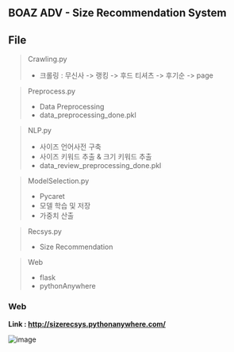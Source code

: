 ## BOAZ ADV - Size Recommendation System

## File
> Crawling.py
> * 크롤링 : 무신사 -> 랭킹 -> 후드 티셔츠 -> 후기순 -> page

> Preprocess.py
> * Data Preprocessing
> * data_preprocessing_done.pkl

> NLP.py
> * 사이즈 언어사전 구축
> * 사이즈 키워드 추출 & 크기 키워드 추출
> * data_review_preprocessing_done.pkl

> ModelSelection.py
> * Pycaret
> * 모델 학습 및 저장
> * 가중치 산출

> Recsys.py
> * Size Recommendation

> Web
> * flask
> * pythonAnywhere

### Web
**Link : <http://sizerecsys.pythonanywhere.com/>**

![image](https://user-images.githubusercontent.com/79789743/215373745-e2d553f0-892a-481f-8224-ae4f4af10a28.png)
